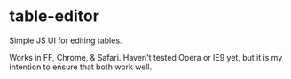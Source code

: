 # table-editor
Simple JS UI for editing tables.

Works in FF, Chrome, & Safari. Haven't tested Opera or IE9 yet, but it is my intention to ensure that both work well.
